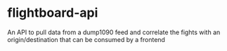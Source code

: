 # flightboard-api
An API to pull data from a dump1090 feed and correlate the fights with an origin/destination that can be consumed by a frontend
